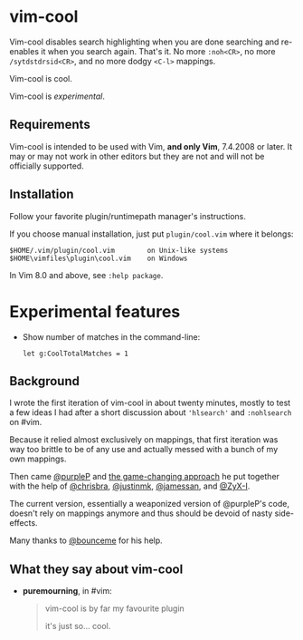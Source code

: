 # vim-cool

Vim-cool disables search highlighting when you are done searching and re-enables it when you search again. That's it. No more `:noh<CR>`, no more `/sytdstdrsid<CR>`, and no more dodgy `<C-l>` mappings.

Vim-cool is cool.

Vim-cool is *experimental*.

## Requirements

Vim-cool is intended to be used with Vim, **and only Vim**, 7.4.2008 or later. It may or may not work in other editors but they are not and will not be officially supported.

## Installation

Follow your favorite plugin/runtimepath manager's instructions.

If you choose manual installation, just put `plugin/cool.vim` where it belongs:

    $HOME/.vim/plugin/cool.vim        on Unix-like systems
    $HOME\vimfiles\plugin\cool.vim    on Windows

In Vim 8.0 and above, see `:help package`.

# Experimental features

* Show number of matches in the command-line:

      let g:CoolTotalMatches = 1

## Background

I wrote the first iteration of vim-cool in about twenty minutes, mostly to test a few ideas I had after a short discussion about `'hlsearch'` and `:nohlsearch` on #vim.

Because it relied almost exclusively on mappings, that first iteration was way too brittle to be of any use and actually messed with a bunch of my own mappings.

Then came [@purpleP](https://github.com/purpleP) and [the game-changing approach](https://github.com/romainl/vim-cool/issues/9) he put together with the help of [@chrisbra](https://github.com/chrisbra), [@justinmk](https://github.com/justinmk), [@jamessan](https://github.com/jamessan), and [@ZyX-I](https://github.com/ZyX-I).

The current version, essentially a weaponized version of @purpleP's code, doesn't rely on mappings anymore and thus should be devoid of nasty side-effects.

Many thanks to [@bounceme](https://github.com/bounceme) for his help.

## What they say about vim-cool

- **puremourning**, in #vim:

  > vim-cool is by far my favourite plugin
  >
  > it's just so... cool.
